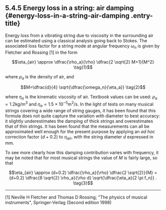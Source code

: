 ## 5.4.5 Energy loss in a string: air damping {#energy-loss-in-a-string-air-damping .entry-title}

Energy loss from a vibrating string due to viscosity in the surrounding
air can be estimated using a classical analysis going back to Stokes.
The associated loss factor for a string mode at angular frequency
$\omega_n$ is given by Fletcher and Rossing \[1\] in the form

$$\eta_{air} \approx \dfrac{\rho_a}{\rho} \dfrac{2 \sqrt{2}
M+1}{M^2} \tag{1}$$

where $\rho_a$ is the density of air, and

$$M=\dfrac{d}{4} \sqrt{\dfrac{\omega_n}{\eta_a}} \tag{2}$$

where $\eta_a$ is the kinematic viscosity of air. Textbook values can
be used: $\rho_a = 1.2 \text{kg/m}^3$ and $\eta_a = 1.5\times
10^{-5} \text{m}^2$/s. In the light of tests on many musical strings
covering a wide range of string gauges, it has been found that this
formula does not quite capture the variation with diameter to best
accuracy: it slightly underestimates the damping of thick strings and
overestimates that of thin strings. It has been found that the
measurements can all be approximated well enough for the present purpose
by applying an *ad hoc* correction factor $(d+0.2)$ to
$\eta_{air}$, with the string diameter $d$ expressed in mm.

To see more clearly how this damping contribution varies with frequency,
it may be noted that for most musical strings the value of $M$ is
fairly large, so that

$$\eta_{air} \approx (d+0.2) \dfrac{\rho_a}{\rho} \dfrac{2
\sqrt{2}}{M} = (d+0.2) \dfrac{8 \sqrt{2} \rho_a}{\rho d}
\sqrt{\dfrac{\eta_a}{2 \pi f_n}} . \tag{3}$$

------------------------------------------------------------------------

\[1\] Neville H Fletcher and Thomas D Rossing; "The physics of musical
instruments", Springer-Verlag (Second edition 1998)
